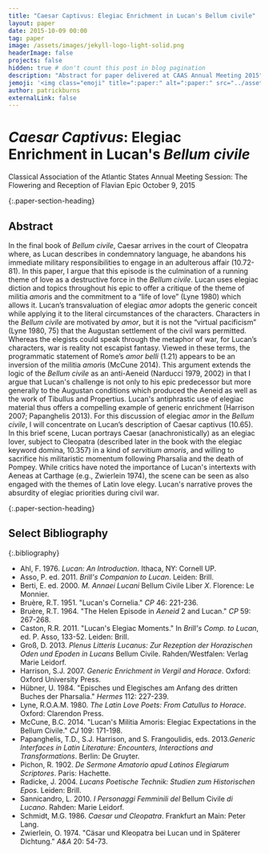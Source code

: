 ```yaml
---
title: "Caesar Captivus: Elegiac Enrichment in Lucan's Bellum civile"
layout: paper
date: 2015-10-09 00:00
tag: paper
image: /assets/images/jekyll-logo-light-solid.png
headerImage: false
projects: false
hidden: true # don't count this post in blog pagination
description: "Abstract for paper delivered at CAAS Annual Meeting 2015"
jemoji: '<img class="emoji" title=":paper:" alt=":paper:" src="../assets/images/paper-icon.png" height="20" width="20" align="absmiddle">'
author: patrickburns
externalLink: false
---
```


# *Caesar Captivus*: Elegiac Enrichment in Lucan's *Bellum civile*
Classical Association of the Atlantic States Annual Meeting
Session: The Flowering and Reception of Flavian Epic
October 9, 2015

{:.paper-section-heading}
## Abstract 
In the final book of *Bellum civile*, Caesar arrives in the court of Cleopatra where, as Lucan describes in condemnatory language, he abandons his immediate military responsibilities to engage in an adulterous affair (10.72-81). In this paper, I argue that this episode is the culmination of a running theme of love as a destructive force in the *Bellum civile*. Lucan uses elegiac diction and topics throughout his epic to offer a critique of the theme of militia *amor*is and the commitment to a “life of love” (Lyne 1980) which allows it. Lucan’s transvaluation of elegiac *amor* adopts the generic conceit while applying it to the literal circumstances of the characters. Characters in the *Bellum civile* are motivated by *amor*, but it is not the “virtual pacificism” (Lyne 1980, 75) that the Augustan settlement of the civil wars permitted. Whereas the elegists could speak through the metaphor of war, for Lucan’s characters, war is reality not escapist fantasy. Viewed in these terms, the programmatic statement of Rome’s *amor belli* (1.21) appears to be an inversion of the militia *amor*is (McCune 2014). This argument extends the logic of the *Bellum civile* as an anti-Aeneid (Narducci 1979, 2002) in that I argue that Lucan's challenge is not only to his epic predecessor but more generally to the Augustan conditions which produced the Aeneid as well as the work of Tibullus and Propertius. Lucan's antiphrastic use of elegiac material thus offers a compelling example of generic enrichment (Harrison 2007; Papanghelis 2013). For this discussion of elegiac *amor* in the *Bellum civile*, I will concentrate on Lucan’s description of Caesar captivus (10.65). In this brief scene, Lucan portrays Caesar (anachronistically) as an elegiac lover, subject to Cleopatra (described later in the book with the elegiac keyword domina, 10.357) in a kind of *servitium amoris*, and willing to sacrifice his militaristic momentum following Pharsalia and the death of Pompey. While critics have noted the importance of Lucan's intertexts with Aeneas at Carthage (e.g., Zwierlein 1974), the scene can be seen as also engaged with the themes of Latin love elegy. Lucan's narrative proves the absurdity of elegiac priorities during civil war.


{:.paper-section-heading}
## Select Bibliography

{:.bibliography}
- Ahl, F. 1976. *Lucan: An Introduction*. Ithaca, NY: Cornell UP.
- Asso, P. ed. 2011. *Brill's Companion to Lucan*. Leiden: Brill.
- Berti, E. ed. 2000. *M. Annaei Lucani* Bellum Civile Liber *X*. Florence: Le Monnier.
- Bruère, R.T. 1951. "Lucan's Cornelia." *CP* 46: 221-236.
- Bruère, R.T. 1964. "The Helen Episode in *Aeneid* 2 and Lucan." *CP* 59: 267-268.
- Caston, R.R. 2011. "Lucan's Elegiac Moments." In *Brill's Comp. to Lucan*, ed. P. Asso, 133-52. Leiden: Brill.
- Groß, D. 2013. *Plenus Litteris Lucanus: Zur Rezeption der Horazischen Oden und Epoden in Lucans* Bellum Civile. Rahden/Westfalen: Verlag Marie Leidorf.
- Harrison, S.J. 2007. *Generic Enrichment in Vergil and Horace*. Oxford: Oxford University Press.
- Hübner, U. 1984. "Episches und Elegisches am Anfang des dritten Buches der Pharsalia." *Hermes* 112: 227-239.
- Lyne, R.O.A.M. 1980. *The Latin Love Poets: From Catullus to Horace*. Oxford: Clarendon Press.
- McCune, B.C. 2014. "Lucan's Militia Amoris: Elegiac Expectations in the Bellum Civile." *CJ* 109: 171-198.
- Papanghelis, T.D., S.J. Harrison, and S. Frangoulidis, eds. 2013.*Generic Interfaces in Latin Literature: Encounters, Interactions and Transformations*. Berlin: De Gruyter.
- Pichon, R. 1902. *De Sermone Amatorio apud Latinos Elegiarum Scriptores*. Paris: Hachette.
- Radicke, J. 2004. *Lucans Poetische Technik: Studien zum Historischen Epos*. Leiden: Brill.
- Sannicandro, L. 2010. *I Personaggi Femminili del* Bellum Civile *di Lucano*. Rahden: Marie Leidorf.
- Schmidt, M.G. 1986. *Caesar und Cleopatra*. Frankfurt an Main: Peter Lang.
- Zwierlein, O. 1974. "Cäsar und Kleopatra bei Lucan und in Späterer Dichtung." *A&A* 20: 54-73.